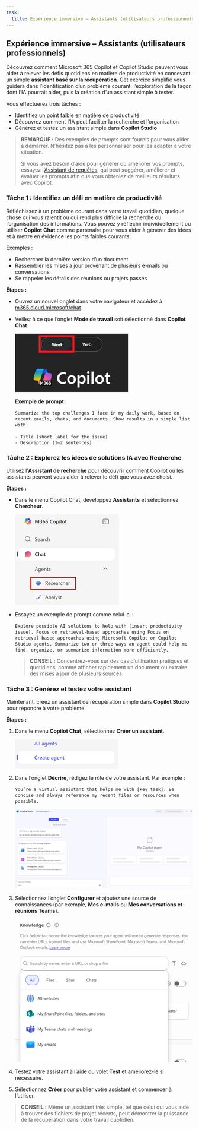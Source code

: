 ```yaml
---
task:
  title: Expérience immersive – Assistants (utilisateurs professionnels)
---
```


## Expérience immersive – Assistants (utilisateurs professionnels)

Découvrez comment Microsoft 365 Copilot et Copilot Studio peuvent vous aider à relever les défis quotidiens en matière de productivité en concevant un simple **assistant basé sur la récupération**. Cet exercice simplifié vous guidera dans l’identification d’un problème courant, l’exploration de la façon dont l’IA pourrait aider, puis la création d’un assistant simple à tester.  

Vous effectuerez trois tâches :

- Identifiez un point faible en matière de productivité  
- Découvrez comment l’IA peut faciliter la recherche et l’organisation  
- Générez et testez un assistant simple dans **Copilot Studio**  

> **REMARQUE :** Des exemples de prompts sont fournis pour vous aider à démarrer. N’hésitez pas à les personnaliser pour les adapter à votre situation.  
>
> Si vous avez besoin d’aide pour générer ou améliorer vos prompts, essayez l’<a href="https://appsource.microsoft.com/en-us/product/office/WA200007578" target="_blank">Assistant de requêtes</a>, qui peut suggérer, améliorer et évaluer les prompts afin que vous obteniez de meilleurs résultats avec Copilot.

### Tâche 1 : Identifiez un défi en matière de productivité  

Réfléchissez à un problème courant dans votre travail quotidien, quelque chose qui vous ralentit ou qui rend plus difficile la recherche ou l’organisation des informations. Vous pouvez y réfléchir individuellement ou utiliser **Copilot Chat** comme partenaire pour vous aider à générer des idées et à mettre en évidence les points faibles courants.

Exemples :

- Rechercher la dernière version d’un document  
- Rassembler les mises à jour provenant de plusieurs e-mails ou conversations  
- Se rappeler les détails des réunions ou projets passés  

**Étapes :**  

- Ouvrez un nouvel onglet dans votre navigateur et accédez à [m365.cloud.microsoft/chat](https://m365.cloud.microsoft/chat). 

- Veillez à ce que l’onglet **Mode de travail** soit sélectionné dans **Copilot Chat**.  

   ![Capture d’écran montrant l’onglet Mode de travail dans Copilot Chat.](../Prompts/Media/work-mode.png)  

    **Exemple de prompt :**

    ```text
    Summarize the top challenges I face in my daily work, based on recent emails, chats, and documents. Show results in a simple list with: 
    
    - Title (short label for the issue) 
    - Description (1–2 sentences) 
    ```  

### Tâche 2 : Explorez les idées de solutions IA avec Recherche  

Utilisez l’**Assistant de recherche** pour découvrir comment Copilot ou les assistants peuvent vous aider à relever le défi que vous avez choisi.

**Étapes :**  

- Dans le menu Copilot Chat, développez **Assistants** et sélectionnez **Chercheur**.  

   ![Capture d’écran montrant Chercheur sélectionné dans le menu M365 Copilot.](../Prompts/Media/researcher.png)  

- Essayez un exemple de prompt comme celui-ci :  

   ```text
   Explore possible AI solutions to help with [insert productivity issue]. Focus on retrieval-based approaches using Focus on retrieval-based approaches using Microsoft Copilot or Copilot Studio agents. Summarize two or three ways an agent could help me find, organize, or summarize information more efficiently.
   ```  

    > **CONSEIL :** Concentrez-vous sur des cas d’utilisation pratiques et quotidiens, comme afficher rapidement un document ou extraire des mises à jour de plusieurs sources.  

### Tâche 3 : Générez et testez votre assistant  

Maintenant, créez un assistant de récupération simple dans **Copilot Studio** pour répondre à votre problème.  

**Étapes :**  

1. Dans le menu **Copilot Chat**, sélectionnez **Créer un assistant**.

   ![Capture d’écran montrant le lien pour créer un assistant.](../Prompts/Media/create-agent.png)  

1. Dans l’onglet **Décrire**, rédigez le rôle de votre assistant. Par exemple :  

   ```text
   You’re a virtual assistant that helps me with [key task]. Be concise and always reference my recent files or resources when possible.
   ```  

   ![Capture d’écran montrant l’assistant de description avec un exemple de prompt rempli.](../Prompts/Media/create-agent-through-describe.png)  

1. Sélectionnez l’onglet **Configurer** et ajoutez une source de connaissances (par exemple, **Mes e-mails** ou **Mes conversations et réunions Teams**).

    ![Capture d’écran montrant la section « Sources de connaissances » dans le générateur d’assistants.](../Prompts/Media/knowledge-sources.png)

1. Testez votre assistant à l’aide du volet **Test** et améliorez-le si nécessaire.  
1. Sélectionnez **Créer** pour publier votre assistant et commencer à l’utiliser.  

> **CONSEIL :** Même un assistant très simple, tel que celui qui vous aide à trouver des fichiers de projet récents, peut démontrer la puissance de la récupération dans votre travail quotidien.
